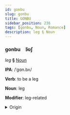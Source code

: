 ```yaml
---
id: gonbu
slug: gonbu
title: GONBU
sidebar_position: 236
tags: [gonbu, Noun, Romance]
description: leg § Noun
---
```


### gonbu&emsp;<span kind="abugida">ꜿ̃ʋʃ</span>

*leg* **§** [Noun](../../tags/Noun)

**IPA**: /ˈgɑn.bʌ/

**Verb**: to be a leg

**Noun**: leg

**Modifier**: leg-related

<details>
    <summary>Origin</summary>
    Romanian gambă /ˈɡam.bə/<br/>
    <em>Romance Language Family</em>
</details>